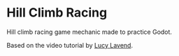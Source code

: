 # Hill Climb Racing

Hill climb racing game mechanic made to practice Godot.

Based on the video tutorial by [Lucy Lavend](https://www.youtube.com/watch?v=nPX9MrnvNLo).

